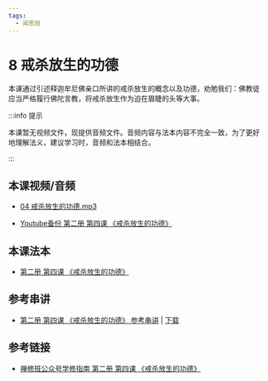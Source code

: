 ```yaml
---
tags:
  - 闻思班
---
```


# 8 戒杀放生的功德

本课通过引述释迦牟尼佛亲口所讲的戒杀放生的概念以及功德，劝勉我们：佛教徒应当严格履行佛陀言教，将戒杀放生作为迫在眉睫的头等大事。

:::info 提示

本课暂无视频文件，现提供音频文件。音频内容与法本内容不完全一致，为了更好地理解法义，建议学习时，音频和法本相结合。

:::

## 本课视频/音频

* [04 戒杀放生的功德.mp3](https://s3.ap-northeast-1.wasabisys.com/hdcx/jmy/%e6%85%a7%e7%81%af%e7%a6%85%e4%bf%ae%e8%af%be/%e6%85%a7%e7%81%af%e7%a6%85%e4%bf%ae%e8%af%be%e7%ac%ac%e4%ba%8c%e5%86%8c/04%20%e6%88%92%e6%9d%80%e6%94%be%e7%94%9f%e7%9a%84%e5%8a%9f%e5%be%b7.mp3)

* [Youtube备份 第二册 第四课 《戒杀放生的功德》](https://www.youtube.com/watch?v=K3Omih5S5D8&list=PL7aUyQTIJqAjD33MPzguoKwShqtttVmg9&index=9)
  
## 本课法本

* [第二册 第四课 《戒杀放生的功德》](/books/b2/2-03)

## 参考串讲

* [第二册 第四课 《戒杀放生的功德》 参考串讲](http://view.officeapps.live.com/op/view.aspx?src=https://s3.ap-northeast-1.wasabisys.com/hdcx/hdv/d/hdcxk/chj/第二册第4课戒杀放生的功德.pptx) | [下载](https://s3.ap-northeast-1.wasabisys.com/hdcx/hdv/d/hdcxk/chj/第二册第4课戒杀放生的功德.pptx)

## 参考链接

* [禅修班公众号学修指南 第二册 第四课 《戒杀放生的功德》](https://mp.weixin.qq.com/s?__biz=MzI2NTQ1NDcxNg==&mid=2247483771&idx=1&sn=27f346d7679ca96ea7661cdd77ed7ea0&scene=19#wechat_redirect)

